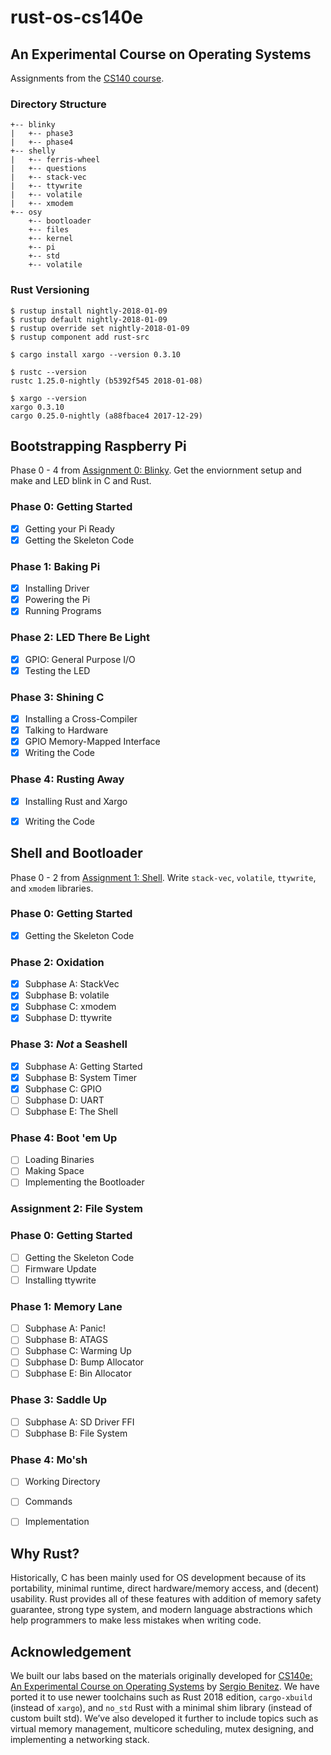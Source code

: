 # rust-os-cs140e
## An Experimental Course on Operating Systems

Assignments from the [CS140 course](https://cs140e.sergio.bz/).

### Directory Structure

```
+-- blinky  
|   +-- phase3  
|   +-- phase4  
+-- shelly  
|   +-- ferris-wheel  
|   +-- questions  
|   +-- stack-vec  
|   +-- ttywrite  
|   +-- volatile  
|   +-- xmodem  
+-- osy  
    +-- bootloader  
    +-- files  
    +-- kernel  
    +-- pi  
    +-- std  
    +-- volatile  
```

### Rust Versioning
```
$ rustup install nightly-2018-01-09
$ rustup default nightly-2018-01-09
$ rustup override set nightly-2018-01-09
$ rustup component add rust-src

$ cargo install xargo --version 0.3.10

$ rustc --version
rustc 1.25.0-nightly (b5392f545 2018-01-08)

$ xargo --version
xargo 0.3.10
cargo 0.25.0-nightly (a88fbace4 2017-12-29)
```

## Bootstrapping Raspberry Pi
Phase 0 - 4 from [Assignment 0: Blinky](https://cs140e.sergio.bz/assignments/0-blinky/).
Get the enviornment setup and make and LED blink in C and Rust.

### Phase 0: Getting Started
- [x] Getting your Pi Ready
- [x] Getting the Skeleton Code

### Phase 1: Baking Pi
- [x] Installing Driver
- [x] Powering the Pi
- [x] Running Programs

### Phase 2: LED There Be Light
- [x] GPIO: General Purpose I/O
- [x] Testing the LED

### Phase 3: Shining C
- [x] Installing a Cross-Compiler
- [x] Talking to Hardware
- [x] GPIO Memory-Mapped Interface
- [x] Writing the Code

### Phase 4: Rusting Away
- [x] Installing Rust and Xargo
- [x] Writing the Code


## Shell and Bootloader
Phase 0 - 2 from [Assignment 1: Shell](https://cs140e.sergio.bz/assignments/1-shell/).
Write `stack-vec`, `volatile`, `ttywrite`, and `xmodem` libraries.

### Phase 0: Getting Started
- [x] Getting the Skeleton Code

### Phase 2: Oxidation
- [x] Subphase A: StackVec
- [x] Subphase B: volatile
- [x] Subphase C: xmodem
- [x] Subphase D: ttywrite

### Phase 3: *Not* a Seashell
- [x] Subphase A: Getting Started
- [x] Subphase B: System Timer
- [x] Subphase C: GPIO
- [ ] Subphase D: UART
- [ ] Subphase E: The Shell
     
### Phase 4: Boot 'em Up
- [ ] Loading Binaries
- [ ] Making Space
- [ ] Implementing the Bootloader

### Assignment 2: File System

### Phase 0: Getting Started
- [ ] Getting the Skeleton Code
- [ ] Firmware Update
- [ ] Installing ttywrite

### Phase 1: Memory Lane
- [ ] Subphase A: Panic!
- [ ] Subphase B: ATAGS
- [ ] Subphase C: Warming Up
- [ ] Subphase D: Bump Allocator
- [ ] Subphase E: Bin Allocator

### Phase 3: Saddle Up
- [ ] Subphase A: SD Driver FFI
- [ ] Subphase B: File System

### Phase 4: Mo'sh
- [ ] Working Directory
- [ ] Commands
- [ ]  Implementation


## Why Rust?

Historically, C has been mainly used for OS development because of its portability,
minimal runtime, direct hardware/memory access, and (decent) usability.
Rust provides all of these features with addition of memory safety guarantee,
strong type system, and modern language abstractions
which help programmers to make less mistakes when writing code.

## Acknowledgement

We built our labs based on the materials originally developed for
[CS140e: An Experimental Course on Operating Systems](https://cs140e.sergio.bz/)
by [Sergio Benitez](https://sergio.bz/).
We have ported it to use newer toolchains such as Rust 2018 edition,
`cargo-xbuild` (instead of `xargo`), and `no_std` Rust with a minimal shim library
(instead of custom built std).
We’ve also developed it further to include topics such as virtual memory management, multicore scheduling, mutex designing, and implementing a networking stack.
